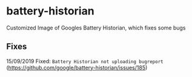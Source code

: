 # battery-historian
Customized Image of Googles Battery Historian, which fixes some bugs

## Fixes
15/09/2019 Fixed: `Battery Historian not uploading bugreport` (https://github.com/google/battery-historian/issues/185)
